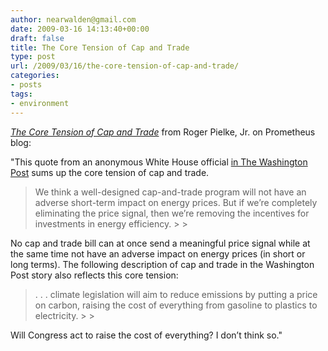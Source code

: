 ```yaml
---
author: nearwalden@gmail.com
date: 2009-03-16 14:13:40+00:00
draft: false
title: The Core Tension of Cap and Trade
type: post
url: /2009/03/16/the-core-tension-of-cap-and-trade/
categories:
- posts
tags:
- environment
---
```


[_The Core Tension of Cap and Trade_](http://sciencepolicy.colorado.edu/prometheus/the-core-tension-of-cap-and-trade-5059#comments) from Roger Pielke, Jr. on Prometheus blog: 

"This quote from an anonymous White House official [in The Washington Post](http://www.washingtonpost.com/wp-dyn/content/article/2009/03/12/AR2009031203318_2.html) sums up the core tension of cap and trade.




<blockquote>We think a well-designed cap-and-trade program will not have an adverse short-term impact on energy prices. But if we’re completely eliminating the price signal, then we’re removing the incentives for investments in energy efficiency.
> 
> </blockquote>




No cap and trade bill can at once send a meaningful price signal while at the same time not have an adverse impact on energy prices (in short or long terms).  The following description of cap and trade in the Washington Post story also reflects this core tension:




<blockquote>. . . climate legislation will aim to reduce emissions by putting a price on carbon, raising the cost of everything from gasoline to plastics to electricity.
> 
> </blockquote>




Will Congress act to raise the cost of everything?  I don’t think so."



